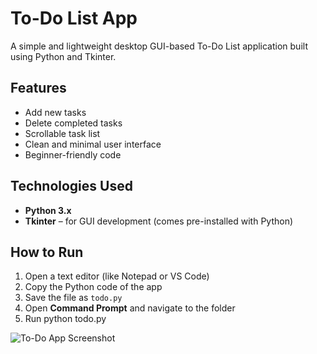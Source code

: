 # To-Do List App

A simple and lightweight desktop GUI-based To-Do List application built using Python and Tkinter.


##  Features

- Add new tasks  
- Delete completed tasks  
- Scrollable task list  
- Clean and minimal user interface  
- Beginner-friendly code



## Technologies Used

- **Python 3.x**
- **Tkinter** – for GUI development (comes pre-installed with Python)



##  How to Run

1. Open a text editor (like Notepad or VS Code)
2. Copy the Python code of the app
3. Save the file as `todo.py`
4. Open **Command Prompt** and navigate to the folder
5. Run
python todo.py

![To-Do App Screenshot](todo_screenshot.png)

 
